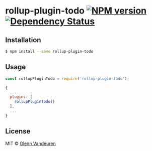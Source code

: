 # rollup-plugin-todo [![NPM version][npm-image]][npm-url] [![Dependency Status][daviddm-image]][daviddm-url]
>

## Installation

```sh
$ npm install --save rollup-plugin-todo
```

## Usage

```js
const rollupPluginTodo = require('rollup-plugin-todo');

{
  ...
  plugins: [
    rollupPluginTodo()
  ],
  ...
}
```
## License

MIT © [Glenn Vandeuren]()


[npm-image]: https://badge.fury.io/js/rollup-plugin-todo.svg
[npm-url]: https://npmjs.org/package/rollup-plugin-todo
[daviddm-image]: https://david-dm.org/VandeurenGlenn/rollup-plugin-todo.svg?theme=shields.io
[daviddm-url]: https://david-dm.org/VandeurenGlenn/rollup-plugin-todo

